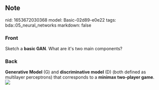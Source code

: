 ## Note
nid: 1653672030368
model: Basic-02d89-e0e22
tags: bda::05_neural_networks
markdown: false

### Front
Sketch a <b>basic GAN</b>. What are it's two main components?

### Back
<b>Generative Model</b> \(G\) and <b>discriminative model</b> \(D\)
(both defined as multilayer perceptrons) that corresponds to a
<b>minimax two-player game</b>. <img src= 
"paste-c4679beb3cb1234860f1433d5c9162c41164d56f.jpg">
